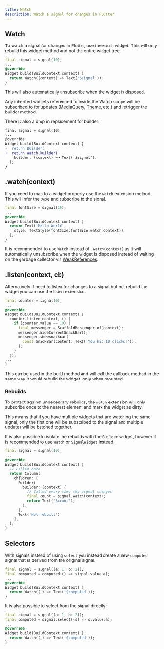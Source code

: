 ```yaml
---
title: Watch
description: Watch a signal for changes in Flutter
---
```


## Watch

To watch a signal for changes in Flutter, use the `Watch` widget. This will only rebuild this widget method and not the entire widget tree.

```dart
final signal = signal(10);
...
@override
Widget build(BuildContext context) {
  return Watch((context) => Text('$signal'));
}
```

This will also automatically unsubscribe when the widget is disposed.

Any inherited widgets referenced to inside the Watch scope will be subscribed to for updates ([MediaQuery](https://api.flutter.dev/flutter/widgets/MediaQuery-class.html), [Theme](https://api.flutter.dev/flutter/material/Theme-class.html), etc.) and retrigger the builder method.

There is also a drop in replacement for builder:

```diff
final signal = signal(10);
...
@override
Widget build(BuildContext context) {
-  return Builder(
+  return Watch.builder(
    builder: (context) => Text('$signal'),
  );
}
```


## .watch(context)

If you need to map to a widget property use the `watch` extension method. This will infer the type and subscribe to the signal.

```dart
final fontSize = signal(10);
...
@override
Widget build(BuildContext context) {
  return Text('Hello World',
    style: TextStyle(fontSize:fontSize.watch(context)),
  );
}
```

It is recommended to use `Watch` instead of `.watch(context)` as it will automatically unsubscribe when the widget is disposed instead of waiting on the garbage collector via [WeakReferences](https://api.flutter.dev/flutter/dart-core/WeakReference-class.html).

## .listen(context, cb)

Alternatively if need to listen for changes to a signal but not rebuild the widget you can use the listen extension.

```dart
final counter = signal(0);
...
@override
Widget build(BuildContext context) {
  counter.listen(context, () {
    if (counter.value == 10) {
      final messenger = ScaffoldMessenger.of(context);
      messenger.hideCurrentSnackBar();
      messenger.showSnackBar(
        const SnackBar(content: Text('You hit 10 clicks!')),
      );
    }
  });
...
}
```

This can be used in the build method and will call the callback method in the same way it would rebuild the widget (only when mounted).

### Rebuilds

To protect against unnecessary rebuilds, the `watch` extension will only subscribe once to the nearest element and mark the widget as dirty.

This means that if you have multiple widgets that are watching the same signal, only the first one will be subscribed to the signal and multiple updates will be batched together.

It is also possible to isolate the rebuilds with the `Builder` widget, however it is recommended to use `Watch` or `SignalWidget` instead.

```dart
final signal = signal(10);
...
@override
Widget build(BuildContext context) {
  // Called once
  return Column(
    children: [
      Builder(
        builder: (context) {
          // Called every time the signal changes
          final count = signal.watch(context);
          return Text('$count');
        },
      ),
      Text('Not rebuilt'),
    ],
  );
}
```

## Selectors

With signals instead of using `select` you instead create a new `computed` signal that is derived from the original signal.

```dart
final signal = signal((a: 1, b: 2));
final computed = computed(() => signal.value.a);
...
@override
Widget build(BuildContext context) {
  return Watch((_) => Text('$computed'));
}
```

It is also possible to select from the signal directly:

```dart
final signal = signal((a: 1, b: 2));
final computed = signal.select((s) => s.value.a);
...
@override
Widget build(BuildContext context) {
  return Watch((_) => Text('$computed'));
}
```
